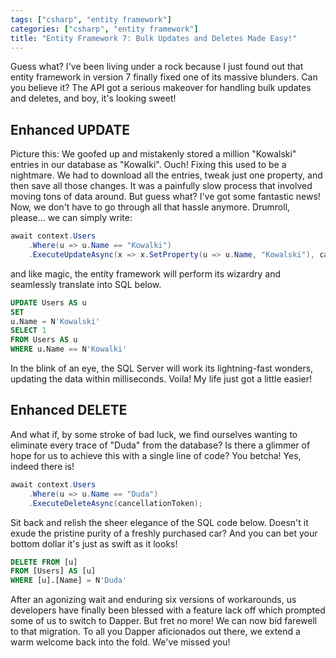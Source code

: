 ```yaml
---
tags: ["csharp", "entity framework"]
categories: ["csharp", "entity framework"]
title: "Entity Framework 7: Bulk Updates and Deletes Made Easy!"
---
```


Guess what? I've been living under a rock because I just found out that entity framework in version 7 finally fixed one of its massive blunders. Can you believe it? The API got a serious makeover for handling bulk updates and deletes, and boy, it's looking sweet!

## Enhanced UPDATE

Picture this: We goofed up and mistakenly stored a million "Kowalski" entries in our database as "Kowalki". Ouch! Fixing this used to be a nightmare. We had to download all the entries, tweak just one property, and then save all those changes. It was a painfully slow process that involved moving tons of data around. But guess what? I've got some fantastic news! Now, we don't have to go through all that hassle anymore. Drumroll, please... we can simply write:

```csharp
await context.Users
    .Where(u => u.Name == "Kowalki")
    .ExecuteUpdateAsync(x => x.SetProperty(u => u.Name, "Kowalski"), cancellationToken);
```

and like magic, the entity framework will perform its wizardry and seamlessly translate into SQL below.

```sql
UPDATE Users AS u
SET
u.Name = N'Kowalski'
SELECT 1
FROM Users AS u
WHERE u.Name == N'Kowalki'
```

In the blink of an eye, the SQL Server will work its lightning-fast wonders, updating the data within milliseconds. Voila! My life just got a little easier!

## Enhanced DELETE

And what if, by some stroke of bad luck, we find ourselves wanting to eliminate every trace of "Duda" from the database? Is there a glimmer of hope for us to achieve this with a single line of code? You betcha! Yes, indeed there is!

```csharp
await context.Users
    .Where(u => u.Name == "Duda")
    .ExecuteDeleteAsync(cancellationToken);
```

Sit back and relish the sheer elegance of the SQL code below. Doesn't it exude the pristine purity of a freshly purchased car? And you can bet your bottom dollar it's just as swift as it looks!

```sql
DELETE FROM [u]
FROM [Users] AS [u]
WHERE [u].[Name] = N'Duda'
```

After an agonizing wait and enduring six versions of workarounds, us developers have finally been blessed with a feature lack off which prompted some of us to switch to Dapper. But fret no more! We can now bid farewell to that migration. To all you Dapper aficionados out there, we extend a warm welcome back into the fold. We've missed you!
